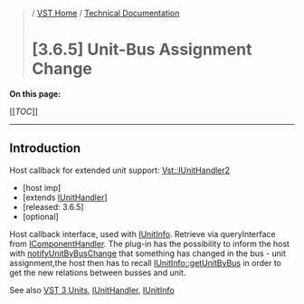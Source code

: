 >/ [VST Home](../../../index.md) / [Technical Documentation](../../Index.md)
>
># [3.6.5] Unit-Bus Assignment Change

**On this page:**

[[_TOC_]]

---

## Introduction

Host callback for extended unit support: [Vst::IUnitHandler2](https://steinbergmedia.github.io/vst3_doc/vstinterfaces/classSteinberg_1_1Vst_1_1IUnitHandler2.html)

- [host imp]
- [extends [IUnitHandler](https://steinbergmedia.github.io/vst3_doc/vstinterfaces/classSteinberg_1_1Vst_1_1IUnitHandler.html)]
- [released: 3.6.5]
- [optional]

Host callback interface, used with [IUnitInfo](https://steinbergmedia.github.io/vst3_doc/vstinterfaces/classSteinberg_1_1Vst_1_1IUnitInfo.html). Retrieve via queryInterface from [IComponentHandler](https://steinbergmedia.github.io/vst3_doc/vstinterfaces/classSteinberg_1_1Vst_1_1IComponentHandler.html). The plug-in has the possibility to inform the host with [notifyUnitByBusChange](https://steinbergmedia.github.io/vst3_doc/vstinterfaces/classSteinberg_1_1Vst_1_1IUnitHandler2.html#ad1f48213839cc5b28a612a2baaba6584) that something has changed in the bus - unit assignment,the host then has to recall [IUnitInfo::getUnitByBus](https://steinbergmedia.github.io/vst3_doc/vstinterfaces/classSteinberg_1_1Vst_1_1IUnitInfo.html#a718fa905d04d7d559bc89c7ca761413b) in order to get the new relations between busses and unit.

See also [VST 3 Units](../../VST+3+Units/Index.md), [IUnitHandler](https://steinbergmedia.github.io/vst3_doc/vstinterfaces/classSteinberg_1_1Vst_1_1IUnitHandler.html), [IUnitInfo](https://steinbergmedia.github.io/vst3_doc/vstinterfaces/classSteinberg_1_1Vst_1_1IUnitInfo.html)
